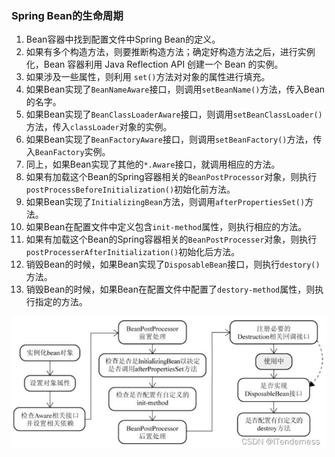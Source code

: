 ### Spring Bean的生命周期

1. Bean容器中找到配置文件中Spring Bean的定义。
2. 如果有多个构造方法，则要推断构造方法；确定好构造方法之后，进行实例化，Bean 容器利用 Java Reflection API 创建一个 Bean 的实例。
3. 如果涉及一些属性，则利用 `set()`方法对对象的属性进行填充。
4. 如果Bean实现了`BeanNameAware`接口，则调用`setBeanName()`方法，传入Bean的名字。
5. 如果Bean实现了`BeanClassLoaderAware`接口，则调用`setBeanClassLoader()`方法，传入`classLoader`对象的实例。
6. 如果Bean实现了`BeanFactoryAware`接口，则调用`setBeanFactory()`方法，传入`BeanFactory`实例。
7. 同上，如果Bean实现了其他的`*.Aware`接口，就调用相应的方法。
8. 如果有加载这个Bean的Spring容器相关的`BeanPostProcessor`对象，则执行`postProcessBeforeInitialization()`初始化前方法。
9. 如果Bean实现了`InitializingBean`方法，则调用`afterPropertiesSet()`方法。
10. 如果Bean在配置文件中定义包含`init-method`属性，则执行相应的方法。
11. 如果有加载这个Bean的Spring容器相关的`BeanPostProcesser`对象，则执行`postProcesserAfterInitialization()`初始化后方法。
12. 销毁Bean的时候，如果Bean实现了`DisposableBean`接口，则执行`destory()`方法。
13. 销毁Bean的时候，如果Bean在配置文件中配置了`destory-method`属性，则执行指定的方法。

![在这里插入图片描述](spring-bean生命周期.assets/7ab0bc7cc6f9c85e696c1a705600a0fa.jpeg)
